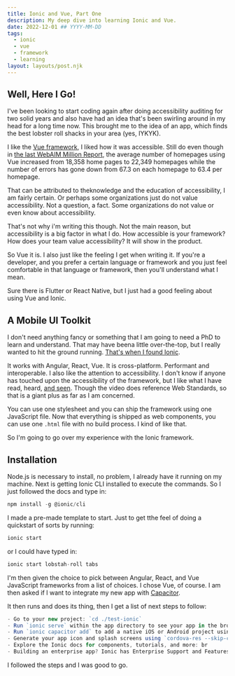 ```yaml
---
title: Ionic and Vue, Part One
description: My deep dive into learning Ionic and Vue.
date: 2022-12-01 ## YYYY-MM-DD
tags:
  - ionic
  - vue
  - framework
  - learning
layout: layouts/post.njk
---
```


## Well, Here I Go!

I've been looking to start coding again after doing accessibility auditing for two solid years and also have had an idea that's been swirling around in my head for a long time now. This brought me to the idea of an app, which finds the best lobster roll shacks in your area (yes, IYKYK).

I like the [Vue framework](https://vuejs.org), I liked how it was accessible. Still do even though in [the last WebAIM Million Report](https://webaim.org/projects/million/#frameworks), the average number of homepages using Vue increased from 18,358 home pages to 22,349 homepages while the number of errors has gone down from 67.3 on each homepage to 63.4 per homepage.

That can be attributed to theknowledge and the education of accessibility, I am fairly certain. Or perhaps some organizations just do not value accessibility. Not a question, a fact. Some organizations do not value or even know about accessibility.

That's not why i'm writing this though. Not the main reason, but accessibility is a big factor in what I do. How accessible is your framework? How does your team value accessibility? It will show in the product.

So Vue it is. I also just like the feeling I get when writing it. If you're a developer, and you prefer a certain language or framework and you just feel comfortable in that language or framework, then you'll understand what I mean.

Sure there is Flutter or React Native, but I just had a good feeling about using Vue and Ionic.

## A Mobile UI Toolkit

I don't need anything fancy or something that I am going to need a PhD to learn and understand. That may have beena little over-the-top, but I really wanted to hit the ground running. [That's when I found Ionic](https://ionicframework.com).

It works with Angular, React, Vue. It is cross-platform. Performant and interoperable. I also like the attention to accessibility. I don't know if anyone has touched upon the accessibility of the framework, but I like what I have read, heard, [and seen](https://youtu.be/p3AN3igqiRc?t=72). Though the video does reference Web Standards, so that is a giant plus as far as I am concerned.

You can use one stylesheet and you can ship the framework using one JavaScript file. Now that everything is shipped as web components, you can use one `.html` file with no build process. I kind of like that.

So I'm going to go over my experience with the Ionic framework.

## Installation

Node.js is necessary to install, no problem, I already have it running on my machine. Next is getting Ionic CLI installed to execute the commands. So I just followed the docs and type in:

```js
npm install -g @ionic/cli
```

I made a pre-made template to start. Just to get tthe feel of doing a quickstart of sorts by running:

```js
ionic start
```

or I could have typed in:

```js
ionic start lobstah-roll tabs
```

I'm then given the choice to pick between Angular, React, and Vue JavaScript frameworks from a list of choices. I chose Vue, of course. I am then asked if I want to integrate my new app with [Capacitor](https://capacitorjs.com/docs/v2/).

It then runs and does its thing, then I get a list of next steps to follow:

```js
- Go to your new project: `cd ./test-ionic`
- Run `ionic serve` within the app directory to see your app in the browser
- Run `ionic capacitor add` to add a native iOS or Android project using Capacitor
- Generate your app icon and splash screens using `cordova-res --skip-config --copy`
- Explore the Ionic docs for components, tutorials, and more: br
- Building an enterprise app? Ionic has Enterprise Support and Features: https://ion.link/enterprise-edition
```

I followed the steps and I was good to go.
